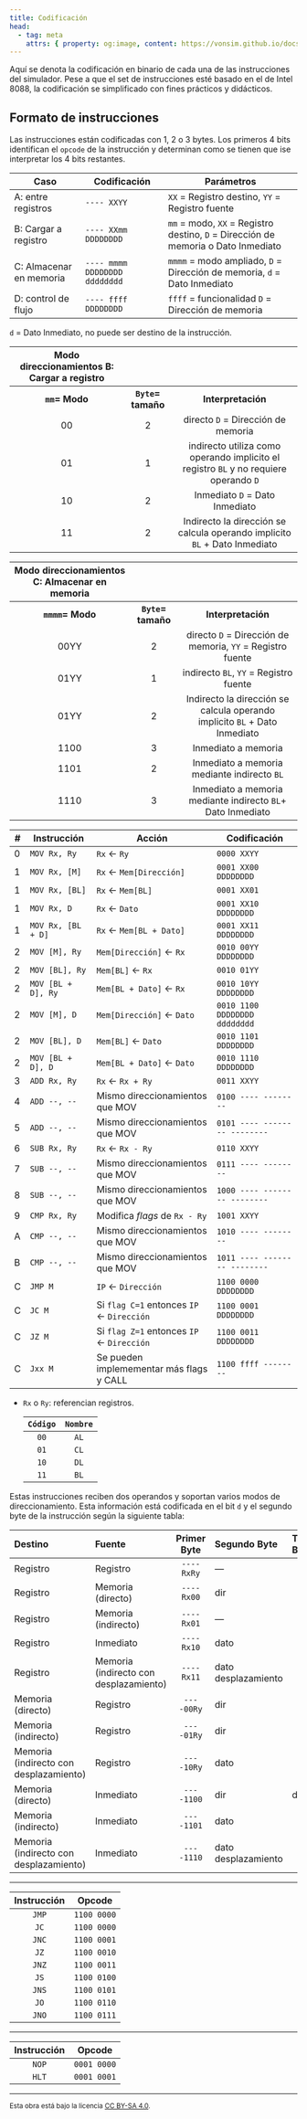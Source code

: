```yaml
---
title: Codificación
head:
  - tag: meta
    attrs: { property: og:image, content: https://vonsim.github.io/docs/og/codification.png }
---
```


Aquí se denota la codificación en binario de cada una de las instrucciones del simulador. Pese a que el set de instrucciones esté basado en el de Intel 8088, la codificación se simplificado con fines prácticos y didácticos.

## Formato de instrucciones
Las instrucciones están codificadas con 1, 2 o 3 bytes. Los primeros 4 bits identifican el `opcode` de la instrucción y determinan como se tienen que ise interpretar los 4 bits restantes. 

| Caso | Codificación | Parámetros |
| --- | --- | --- |
| A: entre registros | `---- XXYY` | `XX` = Registro destino, `YY` = Registro fuente |
| B: Cargar a registro  | `---- XXmm DDDDDDDD` | `mm` = modo, `XX` = Registro destino, `D` = Dirección de memoria o Dato Inmediato |
| C: Almacenar en memoria | `---- mmmm DDDDDDDD dddddddd` | `mmmm` = modo ampliado, `D` = Dirección de memoria,  `d` = Dato Inmediato |
| D: control de flujo  | `---- ffff DDDDDDDD` | `ffff` = funcionalidad `D` = Dirección de memoria |

 `d` = Dato Inmediato, no puede ser destino de la instrucción.


| Modo direccionamientos B: Cargar a registro  |  |  |
| :---: | :---: | :---: |
| **`mm`= Modo** | **`Byte`= tamaño** | **Interpretación** |
| 00 |  2 |directo `D` = Dirección de memoria |
| 01 |  1 |indirecto utiliza como operando implicito el registro `BL` y no requiere operando `D` |
| 10 |  2 |Inmediato `D` = Dato Inmediato |
| 11 |  2 |Indirecto la dirección se calcula operando implicito `BL` + Dato Inmediato|

| Modo direccionamientos C: Almacenar en memoria  |  |  |
| :---: | :---: | :---: |
| **`mmmm`= Modo** | **`Byte`= tamaño** | **Interpretación** |
| 00YY |  2 |directo `D` = Dirección de memoria, `YY` = Registro fuente |
| 01YY |  1 |indirecto `BL`, `YY` = Registro fuente|
| 01YY |  2 |Indirecto la dirección se calcula operando implicito `BL` + Dato Inmediato |
| 1100 |  3 |Inmediato a memoria|
| 1101 |  2 |Inmediato a memoria mediante indirecto `BL`|
| 1110 |  3 |Inmediato a memoria mediante indirecto `BL`+ Dato Inmediato |


| # | Instrucción        | Acción                                                             | Codificación                  |
| - | ---                | ---                                                                | ---                           |
| 0 | `MOV Rx, Ry`       | `Rx` $\leftarrow$ `Ry`                                             | `0000 XXYY`                   |
| 1 | `MOV Rx, [M]`      | `Rx` $\leftarrow$ `Mem[Dirección]`                                 | `0001 XX00 DDDDDDDD`          |
| 1 | `MOV Rx, [BL]`     | `Rx` $\leftarrow$ `Mem[BL]`                                        | `0001 XX01`                   |
| 1 | `MOV Rx, D`        | `Rx` $\leftarrow$ `Dato`                                           | `0001 XX10 DDDDDDDD`          |
| 1 | `MOV Rx, [BL + D]` | `Rx` $\leftarrow$ `Mem[BL + Dato]`                                 | `0001 XX11 DDDDDDDD`          |
| 2 | `MOV [M], Ry`      | `Mem[Dirección]` $\leftarrow$ `Rx`                                 | `0010 00YY DDDDDDDD`          |
| 2 | `MOV [BL], Ry`     | `Mem[BL]` $\leftarrow$ `Rx`                                        | `0010 01YY`                   |
| 2 | `MOV [BL + D], Ry` | `Mem[BL + Dato]` $\leftarrow$ `Rx`                                 | `0010 10YY DDDDDDDD`          |
| 2 | `MOV [M], D`       | `Mem[Dirección]` $\leftarrow$ `Dato`                               | `0010 1100 DDDDDDDD dddddddd` |
| 2 | `MOV [BL], D`      | `Mem[BL]` $\leftarrow$ `Dato`                                      | `0010 1101 DDDDDDDD`          |
| 2 | `MOV [BL + D], D`  | `Mem[BL + Dato]` $\leftarrow$ `Dato`                               | `0010 1110 DDDDDDDD`          |
| 3 | `ADD Rx, Ry`       | `Rx` $\leftarrow$ `Rx + Ry`                                        | `0011 XXYY`                   |
| 4 | `ADD --, --`       | Mismo direccionamientos que MOV                                    | `0100 ---- --------`          |
| 5 | `ADD --, --`       | Mismo direccionamientos que MOV                                    | `0101 ---- -------- --------` |
| 6 | `SUB Rx, Ry`       | `Rx` $\leftarrow$ `Rx - Ry`                                        | `0110 XXYY`                   |
| 7 | `SUB --, --`       | Mismo direccionamientos que MOV                                    | `0111 ---- --------`          |
| 8 | `SUB --, --`       | Mismo direccionamientos que MOV                                    | `1000 ---- -------- --------` |
| 9 | `CMP Rx, Ry`       | Modifica *flags* de `Rx - Ry`                                      | `1001 XXYY`                   |
| A | `CMP --, --`       | Mismo direccionamientos que MOV                                    | `1010 ---- --------`          |
| B | `CMP --, --`       | Mismo direccionamientos que MOV                                    | `1011 ---- -------- --------` |
| C | `JMP M`            | `IP` $\leftarrow$ `Dirección`                                      | `1100 0000 DDDDDDDD`          |
| C | `JC M`             | Si `flag C=1` entonces `IP` $\leftarrow$ `Dirección`               | `1100 0001 DDDDDDDD`          |
| C | `JZ M`             | Si `flag Z=1` entonces `IP` $\leftarrow$ `Dirección`               | `1100 0011 DDDDDDDD`          |
| C | `Jxx M`            | Se pueden implemementar más flags y CALL                           | `1100 ffff --------`          |


- `Rx` o `Ry`: referencian registros.

  | `Código` | `Nombre` | 
  | :---: | :---: | 
  | `00` | `AL`  | 
  | `01` | `CL`  | 
  | `10` | `DL`  |
  | `11` | `BL`  | 
  
Estas instrucciones reciben dos operandos y soportan varios modos de direccionamiento. Esta información está codificada en el bit `d` y el segundo byte de la instrucción según la siguiente tabla:

| Destino                                | Fuente                                 |  Primer Byte | Segundo Byte                             |Tercer Byte
| :------------------------------------- | :------------------------------------- | :----------: | :--------------------------------------- | :--------------------------------------- |
| Registro                               | Registro                               |  `----RxRy`  | —                                        |
| Registro                               | Memoria (directo)                      |  `----Rx00`  | dir                                      |
| Registro                               | Memoria (indirecto)                    |  `----Rx01`  | —                                        |
| Registro                               | Inmediato                              |  `----Rx10`  | dato                                     |
| Registro                               | Memoria (indirecto con desplazamiento) |  `----Rx11`  | dato desplazamiento                      |
| Memoria (directo)                      | Registro                               |  `----00Ry`  | dir                                      |
| Memoria (indirecto)                    | Registro                               |  `----01Ry`  | dir                                      |
| Memoria (indirecto con desplazamiento) | Registro                               |  `----10Ry`  | dato                                     |
| Memoria (directo)                      | Inmediato                              |  `----1100`  | dir                                      |dato
| Memoria (indirecto)                    | Inmediato                              |  `----1101`  | dato                                     |
| Memoria (indirecto con desplazamiento) | Inmediato                              |  `----1110`  | dato desplazamiento                      |

---

| Instrucción |   Opcode    |
| :---------: | :---------: |
|    `JMP`    | `1100 0000` |
|    `JC`     | `1100 0000` |
|    `JNC`    | `1100 0001` |
|    `JZ`     | `1100 0010` |
|    `JNZ`    | `1100 0011` |
|    `JS`     | `1100 0100` |
|    `JNS`    | `1100 0101` |
|    `JO`     | `1100 0110` |
|    `JNO`    | `1100 0111` |

---


| Instrucción |   Opcode    |
| :---------: | :---------: |
|    `NOP`    | `0001 0000` |
|    `HLT`    | `0001 0001` |

---

<small>Esta obra está bajo la licencia <a target="_blank" rel="license noopener noreferrer" href="http://creativecommons.org/licenses/by-sa/4.0/">CC BY-SA 4.0</a>.</small>
